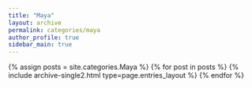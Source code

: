 ```yaml
---
title: "Maya"
layout: archive
permalink: categories/maya
author_profile: true
sidebar_main: true
---
```


{% assign posts = site.categories.Maya %}
{% for post in posts %} {% include archive-single2.html type=page.entries_layout %} {% endfor %}